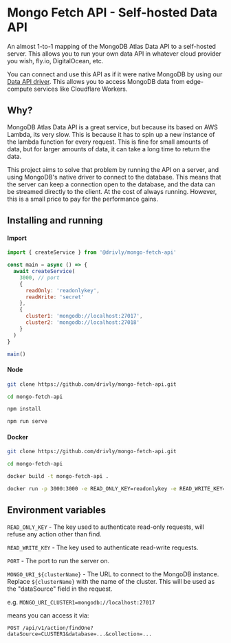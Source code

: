 # Mongo Fetch API - Self-hosted Data API
An almost 1-to-1 mapping of the MongoDB Atlas Data API to a self-hosted server. This allows you to run your own data API in whatever cloud provider you wish, fly.io, DigitalOcean, etc.

You can connect and use this API as if it were native MongoDB by using our [Data API driver](https://github.com/drivly/mongo-fetch). This allows you to access MongoDB data from edge-compute services like Cloudflare Workers.

## Why?
MongoDB Atlas Data API is a great service, but because its based on AWS Lambda, its very slow. This is because it has to spin up a new instance of the lambda function for every request. This is fine for small amounts of data, but for larger amounts of data, it can take a long time to return the data.

This project aims to solve that problem by running the API on a server, and using MongoDB's native driver to connect to the database. This means that the server can keep a connection open to the database, and the data can be streamed directly to the client. At the cost of always running. However, this is a small price to pay for the performance gains.

## Installing and running

#### Import
```js
import { createService } from '@drivly/mongo-fetch-api'

const main = async () => {
  await createService(
    3000, // port
    {
      readOnly: 'readonlykey',
      readWrite: 'secret'
    },
    {
      cluster1: 'mongodb://localhost:27017',
      cluster2: 'mongodb://localhost:27018'
    }
  )
}

main()
```

#### Node
```bash
git clone https://github.com/drivly/mongo-fetch-api.git

cd mongo-fetch-api

npm install

npm run serve
```

#### Docker
```bash
git clone https://github.com/drivly/mongo-fetch-api.git

cd mongo-fetch-api

docker build -t mongo-fetch-api .

docker run -p 3000:3000 -e READ_ONLY_KEY=readonlykey -e READ_WRITE_KEY=secret -e MONGO_URI_CLUSTER1=mongodb://localhost:27017 -e MONGO_URI_CLUSTER2=mongodb://localhost:27018 mongo-fetch-api
```

## Environment variables

`READ_ONLY_KEY` - The key used to authenticate read-only requests, will refuse any action other than find.  

`READ_WRITE_KEY` - The key used to authenticate read-write requests.  

`PORT` - The port to run the server on.  

`MONGO_URI_${clusterName}` - The URL to connect to the MongoDB instance. Replace `${clusterName}` with the name of the cluster. This will be used as the "dataSource" field in the request.  

e.g. `MONGO_URI_CLUSTER1=mongodb://localhost:27017`

means you can access it via:

```curl
POST /api/v1/action/findOne?dataSource=CLUSTER1&database=...&collection=...
```
